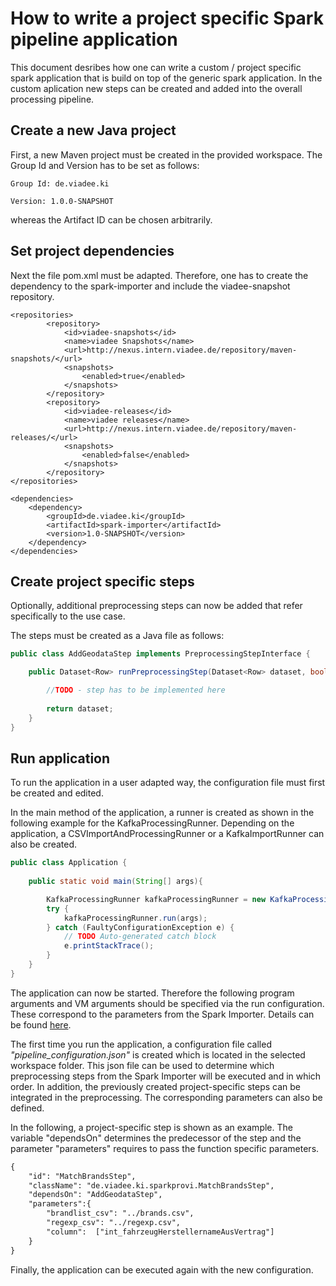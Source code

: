 # How to write a project specific Spark pipeline application

This document desribes how one can write a custom / project specific spark application that is build on top of the generic spark application. In the custom aplication new steps can be created and added into the overall processing pipeline.

## Create a new Java project

First, a new Maven project must be created in the provided workspace. The Group Id and Version has to be set as follows:

`Group Id: de.viadee.ki`

`Version: 1.0.0-SNAPSHOT`

whereas the Artifact ID can be chosen arbitrarily.

## Set project dependencies

Next the file pom.xml must be adapted. Therefore, one has to create the dependency to the spark-importer and include the viadee-snapshot repository.

    <repositories>
            <repository>
                <id>viadee-snapshots</id>
                <name>viadee Snapshots</name>
                <url>http://nexus.intern.viadee.de/repository/maven-snapshots/</url>
                <snapshots>
                    <enabled>true</enabled>
                </snapshots>
            </repository>
            <repository>
                <id>viadee-releases</id>
                <name>viadee releases</name>
                <url>http://nexus.intern.viadee.de/repository/maven-releases/</url>
                <snapshots>
                    <enabled>false</enabled>
                </snapshots>
            </repository>
    </repositories>
```
<dependencies>
    <dependency>
        <groupId>de.viadee.ki</groupId>
        <artifactId>spark-importer</artifactId>
        <version>1.0-SNAPSHOT</version>
    </dependency>
</dependencies>
```

## Create project specific steps

Optionally, additional preprocessing steps can now be added that refer specifically to the use case.

The steps must be created as a Java file as follows:


```java
public class AddGeodataStep implements PreprocessingStepInterface {

    public Dataset<Row> runPreprocessingStep(Dataset<Row> dataset, boolean 		writeStepResultIntoFile, String dataLevel, Map<String,Object> parameters) {	

        //TODO - step has to be implemented here
        
    	return dataset;
	}
}
```

## Run application

To run the application in a user adapted way, the configuration file must first be created and edited.

In the main method of the application, a runner is created as shown in the following example for the KafkaProcessingRunner. Depending on the application, a CSVImportAndProcessingRunner or a KafkaImportRunner can also be created. 

```java
public class Application {
    
    public static void main(String[] args){

        KafkaProcessingRunner kafkaProcessingRunner = new KafkaProcessingRunner();
        try {
            kafkaProcessingRunner.run(args);
        } catch (FaultyConfigurationException e) {
            // TODO Auto-generated catch block
            e.printStackTrace();
        }
    }
}
```

The application can now be started. Therefore the following program arguments and VM arguments should be specified via the run configuration. These correspond to the parameters from the Spark Importer. Details can be found [here](./README.MD).


The first time you run the application, a configuration file called *"pipeline_configuration.json"* is created which is located in the selected workspace folder. This json file can be used to determine which preprocessing steps from the Spark Importer will be executed and in which order. In addition, the previously created project-specific steps can be integrated in the preprocessing. The corresponding parameters can also be defined.

In the following, a project-specific step is shown as an example. The variable "dependsOn" determines the predecessor of the step and the parameter "parameters" requires to pass the function specific parameters.

```xml
{
    "id": "MatchBrandsStep",
    "className": "de.viadee.ki.sparkprovi.MatchBrandsStep",
    "dependsOn": "AddGeodataStep",
    "parameters":{
        "brandlist_csv": "../brands.csv",
        "regexp_csv": "../regexp.csv",
        "column":  ["int_fahrzeugHerstellernameAusVertrag"]
    }
}
```
Finally, the application can be executed again with the new configuration.